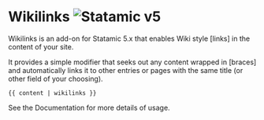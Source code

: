 # Wikilinks ![Statamic v5](https://img.shields.io/badge/statamic-v5-blue.svg?style=flat-square)


Wikilinks is an add-on for Statamic 5.x that enables Wiki style [links] in the content of your site.

It provides a simple modifier that seeks out any content wrapped in [braces] and automatically links it to other entries or pages with the same title (or other field of your choosing).

```
{{ content | wikilinks }}
```

See the Documentation for more details of usage.